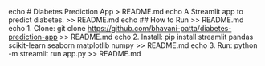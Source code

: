 echo # Diabetes Prediction App > README.md
echo A Streamlit app to predict diabetes. >> README.md
echo ## How to Run >> README.md
echo 1. Clone: git clone https://github.com/bhavani-patta/diabetes-prediction-app >> README.md
echo 2. Install: pip install streamlit pandas scikit-learn seaborn matplotlib numpy >> README.md
echo 3. Run: python -m streamlit run app.py >> README.md
